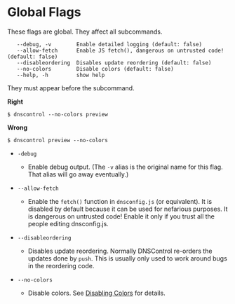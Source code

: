 # Global Flags

These flags are global. They affect all subcommands.

```text
   --debug, -v        Enable detailed logging (default: false)
   --allow-fetch      Enable JS fetch(), dangerous on untrusted code! (default: false)
   --disableordering  Disables update reordering (default: false)
   --no-colors        Disable colors (default: false)
   --help, -h         show help
```

They must appear before the subcommand.

**Right**

```shell
$ dnscontrol --no-colors preview
```

**Wrong**

```shell
$ dnscontrol preview --no-colors
```

* `-debug`
  * Enable debug output.  (The `-v` alias is the original name for this flag. That alias will go away eventually.)


* `--allow-fetch`
  * Enable the `fetch()` function in `dnsconfig.js` (or equivalent). It is disabled by default because it can be used for nefarious purposes. It is dangerous on untrusted code!  Enable it only if you trust all the people editing dnsconfig.js.

* `--disableordering`
  * Disables update reordering. Normally DNSControl re-orders the updates done by `push`. This is usually only used to work around bugs in the reordering code.

* `--no-colors`
  * Disable colors. See [Disabling Colors](colors.md) for details.

